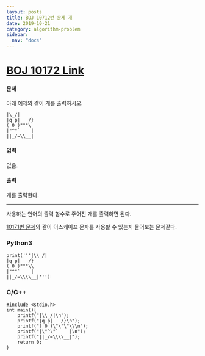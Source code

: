 ```yaml
---
layout: posts
title: BOJ 10712번 문제 개
date: 2019-10-21
category: algorithm-problem
sidebar:
  nav: "docs"
---
```

# [BOJ 10172 Link](https://www.acmicpc.net/problem/10172)
#### 문제
아래 예제와 같이 개를 출력하시오.
```
|\_/|
|q p|   /}
( 0 )"""\
|"^"`    |
||_/=\\__|
```
#### 입력
없음.

#### 출력
개를 출력한다.
- - -
사용하는 언어의 출력 함수로 주어진 개를 출력하면 된다.

[10171번 문제](https://www.acmicpc.net/problem/10171)와 같이 이스케이프 문자를 사용할 수 있는지 물어보는 문제같다.
### Python3
```
print('''|\\_/|
|q p|   /}
( 0 )"""\\
|"^"`    |
||_/=\\\\__|''')
```
### C/C++
```
#include <stdio.h>
int main(){
	printf("|\\_/|\n");
	printf("|q p|   /}\n");
	printf("( 0 )\"\"\"\\\n");
	printf("|\"^\"`    |\n");
    printf("||_/=\\\\__|");
    return 0;
}
```